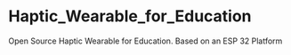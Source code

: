 # Haptic_Wearable_for_Education
Open Source Haptic Wearable for Education. Based on an ESP 32 Platform
